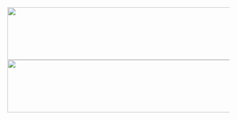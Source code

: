 
<a href="https://github.com/devxb/gitanimals">
  <img
    src="https://render.gitanimals.org/lines/wlgggy?pet-id=653576779861227105"
    width="600"
    height="120"
  />
   <img
    src="https://render.gitanimals.org/lines/wlgggy?pet-id=654220124275462907"
    width="600"
    height="120"
  />
</a>

  
<a href="https://github.com/devxb/gitanimals">
 
</a>
  
<!-- <div>
<h3>✨ Tech Stack ✨</h3>
  <img src="https://img.shields.io/badge/Java-007396?style=for-the-badge&logo=Java&logoColor=white"> 
  <img src="https://img.shields.io/badge/JSP-007396?style=for-the-badge&logo=JSP&logoColor=white">
  <img src="https://img.shields.io/badge/python-3776AB?style=for-the-badge&logo=python&logoColor=white"> 
  <img src="https://img.shields.io/badge/html5-E34F26?style=for-the-badge&logo=html5&logoColor=white"> 
  <img src="https://img.shields.io/badge/css3-1572B6?style=for-the-badge&logo=css3&logoColor=white"> 
  <img src="https://img.shields.io/badge/JavaScript-F7DF1E.svg?style=for-the-badge&logo=JavaScript&logoColor=white">
  <img src="https://img.shields.io/badge/react-20232a.svg?style=for-the-badge&logo=react&logoColor=61DAFB" />
</div> -->


